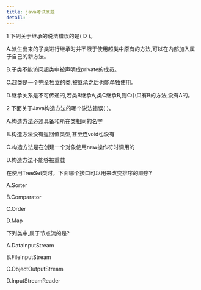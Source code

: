 ```yaml
---
title: java考试原题
detail: - 
---
```






1 下列关于继承的说法错误的是( D )。

A.派生出来的子类进行继承时并不限于使用超类中原有的方法,可以在内部加入属于自己的新方法。

B.子类不能访问超类中被声明成private的成员。

C.超类是一个完全独立的类,被继承之后也能单独使用。

D.继承关系是不可传递的,若类B继承A,类C继承B,则C中只有B的方法,没有A的。



2 下面关于Java构造方法的哪个说法错误( )。

A.构造方法必须具备和所在类相同的名字

B.构造方法没有返回值类型,甚至连void也没有

C.构造方法是在创建一个对象使用new操作符时调用的

D.构造方法不能够被重载





在使用TreeSet类时，下面哪个接口可以用来改变排序的顺序?

A.Sorter

B.Comparator

C.Order

D.Map





下列类中,属于节点流的是?

A.DataInputStream

B.FileInputStream

C.ObjectOutputStream

D.InputStreamReader
